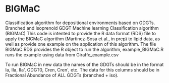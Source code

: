 # BIGMaC
Classification algorithm for depositional environments based on GDGTs. Branched and Isoprenoid GDGT Machine learning Classification algorithm (BIGMaC)
This code is intented to provide the R data format (RDS) file to apply the BIGMaC algorithm (Martinez-Sosa et al., in prep) to lipid data, as well as provide one example on the application of this algorithm. 
The file BIGMaC.RDS provides the R object to run the algorithm, example_BIGMaC.R runs the example using data from Giraffe_example.csv

To run BIGMaC in new data the names of the GDGTs should be in the format Ia, IIa, IIa', GDGT0, Cren, Cren', etc. The data for this columns should be in Fractional Abundance of ALL GDGTs (branched + iso).
